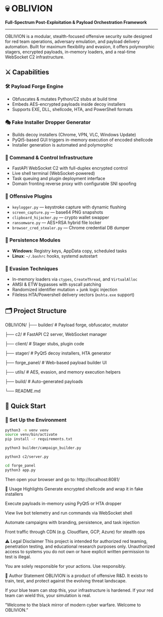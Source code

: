 # 💀 OBLIVION
**Full-Spectrum Post-Exploitation & Payload Orchestration Framework**

---

OBLIVION is a modular, stealth-focused offensive security suite designed for red team operations, adversary emulation, and payload delivery automation. Built for maximum flexibility and evasion, it offers polymorphic stagers, encrypted payloads, in-memory loaders, and a real-time WebSocket C2 infrastructure.



## ⚔️ Capabilities

### 🛠️ Payload Forge Engine
- Obfuscates & mutates Python/C2 stubs at build time
- Embeds AES-encrypted payloads inside decoy installers
- Supports EXE, DLL, shellcode, HTA, and PowerShell formats

### 🎭 Fake Installer Dropper Generator
- Builds decoy installers (Chrome, VPN, VLC, Windows Update)
- PyQt5-based GUI triggers in-memory execution of encoded shellcode
- Installer generation is automated and polymorphic

### 📡 Command & Control Infrastructure
- FastAPI WebSocket C2 with full-duplex encrypted control
- Live shell terminal (WebSocket-powered)
- Task queuing and plugin deployment interface
- Domain fronting reverse proxy with configurable SNI spoofing

### 🧩 Offensive Plugins
- `keylogger.py` — keystroke capture with dynamic flushing  
- `screen_capture.py` — base64 PNG snapshots  
- `clipboard_hijacker.py` — crypto wallet swapper  
- `ransomware.py` — AES+RSA hybrid file locker  
- `browser_cred_stealer.py` — Chrome credential DB dumper  

### 🧬 Persistence Modules
- **Windows**: Registry keys, AppData copy, scheduled tasks  
- **Linux**: `~/.bashrc` hooks, systemd autostart  

### 👻 Evasion Techniques
- In-memory loaders via `ctypes`, `CreateThread`, and `VirtualAlloc`
- AMSI & ETW bypasses with syscall patching
- Randomized identifier mutation + junk logic injection
- Fileless HTA/Powershell delivery vectors (`mshta.exe` support)

## 🗂️ Project Structure



OBLIVION/
├── builder/           # Payload forge, obfuscator, mutator

├── c2/                # FastAPI C2 server, WebSocket manager

├── client/            # Stager stubs, plugin code

├── stager/            # PyQt5 decoy installers, HTA generator

├── forge_panel/       # Web-based payload builder UI

├── utils/             # AES, evasion, and memory execution helpers

├── build/             # Auto-generated payloads

└── README.md



## 🚀 Quick Start

### 🔧 Set Up the Environment



```bash
python3 -m venv venv
source venv/bin/activate
pip install -r requirements.txt

```

```bash
python3 builder/campaign_builder.py

```

```bash
python3 c2/server.py

```

```bash
cd forge_panel
python3 app.py

```

Then open your browser and go to:
http://localhost:8081/

🧠 Usage Highlights
Generate encrypted shellcode and wrap it in fake installers

Execute payloads in-memory using PyQt5 or HTA dropper

View live bot telemetry and run commands via WebSocket shell

Automate campaigns with branding, persistence, and task injection

Front traffic through CDN (e.g. Cloudflare, GCP, Azure) for stealth ops

⚠️ Legal Disclaimer
This project is intended for authorized red teaming, penetration testing, and educational research purposes only.
Unauthorized access to systems you do not own or have explicit written permission to test is illegal.

You are solely responsible for your actions. Use responsibly.

🧬 Author Statement
OBLIVION is a product of offensive R&D. It exists to train, test, and protect against the evolving threat landscape.

If your blue team can stop this, your infrastructure is hardened.
If your red team can wield this, your simulation is real.

“Welcome to the black mirror of modern cyber warfare. Welcome to OBLIVION.”
